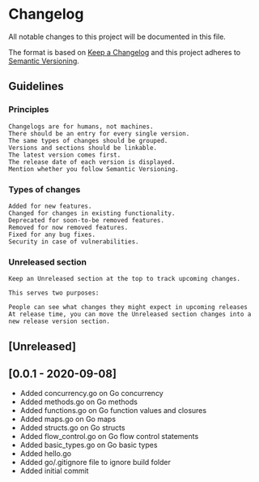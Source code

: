 # Changelog

All notable changes to this project will be documented in this file.

The format is based on [Keep a Changelog](http://keepachangelog.com/en/1.0.0/) and this project adheres to [Semantic Versioning](http://semver.org/spec/v2.0.0.html).

## Guidelines

### Principles

    Changelogs are for humans, not machines.
    There should be an entry for every single version.
    The same types of changes should be grouped.
    Versions and sections should be linkable.
    The latest version comes first.
    The release date of each version is displayed.
    Mention whether you follow Semantic Versioning.

### Types of changes

    Added for new features.
    Changed for changes in existing functionality.
    Deprecated for soon-to-be removed features.
    Removed for now removed features.
    Fixed for any bug fixes.
    Security in case of vulnerabilities.

### Unreleased section

    Keep an Unreleased section at the top to track upcoming changes.

    This serves two purposes:

    People can see what changes they might expect in upcoming releases
    At release time, you can move the Unreleased section changes into a new release version section.

## [Unreleased]

## [0.0.1 - 2020-09-08]

* Added concurrency.go on Go concurrency
* Added methods.go on Go methods
* Added functions.go on Go function values and closures
* Added maps.go on Go maps
* Added structs.go on Go structs
* Added flow_control.go on Go flow control statements
* Added basic_types.go on Go basic types
* Added hello.go
* Added go/.gitignore file to ignore build folder
* Added initial commit
